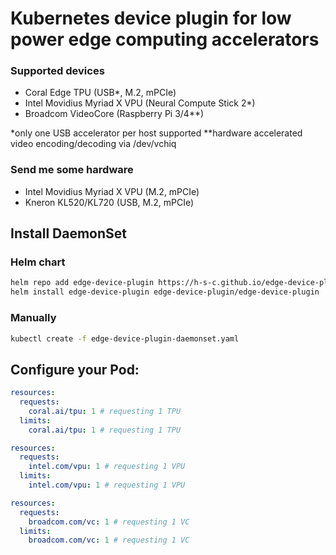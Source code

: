 # Kubernetes device plugin for low power edge computing accelerators

### Supported devices
- Coral Edge TPU (USB\*, M.2, mPCIe)
- Intel Movidius Myriad X VPU (Neural Compute Stick 2\*)
- Broadcom VideoCore (Raspberry Pi 3/4\*\*)

\*only one USB accelerator per host supported
\*\*hardware accelerated video encoding/decoding via /dev/vchiq

### Send me some hardware
- Intel Movidius Myriad X VPU (M.2, mPCIe)
- Kneron KL520/KL720 (USB, M.2, mPCIe)

## Install DaemonSet
### Helm chart
```bash
helm repo add edge-device-plugin https://h-s-c.github.io/edge-device-plugin
helm install edge-device-plugin edge-device-plugin/edge-device-plugin
```

### Manually
```bash
kubectl create -f edge-device-plugin-daemonset.yaml
```

## Configure your Pod:
```yaml
resources: 
  requests:
    coral.ai/tpu: 1 # requesting 1 TPU
  limits:
    coral.ai/tpu: 1 # requesting 1 TPU
```
```yaml
resources: 
  requests:
    intel.com/vpu: 1 # requesting 1 VPU
  limits:
    intel.com/vpu: 1 # requesting 1 VPU
```
```yaml
resources: 
  requests:
    broadcom.com/vc: 1 # requesting 1 VC
  limits:
    broadcom.com/vc: 1 # requesting 1 VC
```